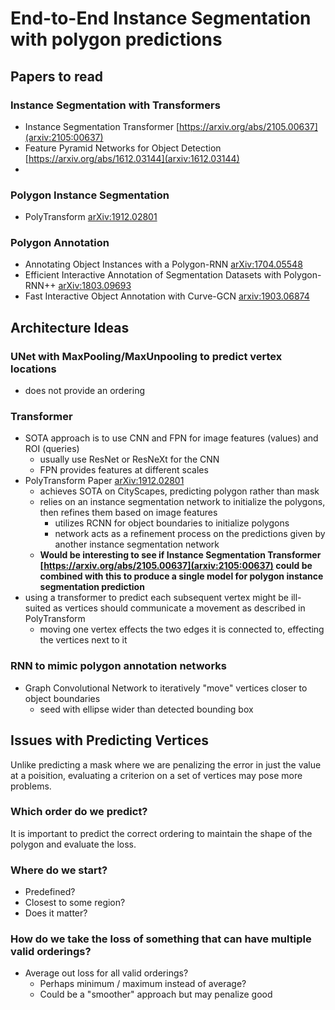 # End-to-End Instance Segmentation with polygon predictions

## Papers to read

### Instance Segmentation with Transformers
-  Instance Segmentation Transformer  [https://arxiv.org/abs/2105.00637](arxiv:2105:00637)
-  Feature Pyramid Networks for Object Detection [https://arxiv.org/abs/1612.03144](arxiv:1612.03144)
-  

### Polygon Instance Segmentation
- PolyTransform [arXiv:1912.02801](https://arxiv.org/abs/1912.02801)
  
### Polygon Annotation
-  Annotating Object Instances with a Polygon-RNN	[arXiv:1704.05548](https://arxiv.org/abs/1704.05548)
-  Efficient Interactive Annotation of Segmentation Datasets with Polygon-RNN++ [arXiv:1803.09693](https://arxiv.org/abs/1803.09693)
-  Fast Interactive Object Annotation with Curve-GCN [arxiv:1903.06874](https://arxiv.org/abs/1903.06874)

## Architecture Ideas

### UNet with MaxPooling/MaxUnpooling to predict vertex locations
- does not provide an ordering

### Transformer
- SOTA approach is to use CNN and FPN for image features (values) and ROI (queries)
    - usually use ResNet or ResNeXt for the CNN
    - FPN provides features at different scales
- PolyTransform Paper [arXiv:1912.02801](https://arxiv.org/abs/1912.02801)
    - achieves SOTA on CityScapes, predicting polygon rather than mask
    - relies on an instance segmentation network to initialize the polygons, then refines them based on image features
      - utilizes RCNN for object boundaries to initialize polygons
      - network acts as a refinement process on the predictions given by another instance segmentation network
    - **Would be interesting to see if Instance Segmentation Transformer  [https://arxiv.org/abs/2105.00637](arxiv:2105:00637) could be combined with this to produce a single model for polygon instance segmentation prediction**
- using a transformer to predict each subsequent vertex might be ill-suited as vertices should communicate a movement as described in PolyTransform
  - moving one vertex effects the two edges it is connected to, effecting the vertices next to it 

### RNN to mimic polygon annotation networks
- Graph Convolutional Network to iteratively "move" vertices closer to object boundaries
  - seed with ellipse wider than detected bounding box

## Issues with Predicting Vertices

Unlike predicting a mask where we are penalizing the error in just the value at a poisition, evaluating a criterion on 
a set of vertices may pose more problems. 

### Which order do we predict?

It is important to predict the correct ordering to maintain the shape of the polygon and evaluate the loss.

### Where do we start?

- Predefined?
- Closest to some region?
- Does it matter?

### How do we take the loss of something that can have multiple valid orderings?

- Average out loss for all valid orderings?
  - Perhaps minimum / maximum instead of average?
  - Could be a "smoother" approach but may penalize good